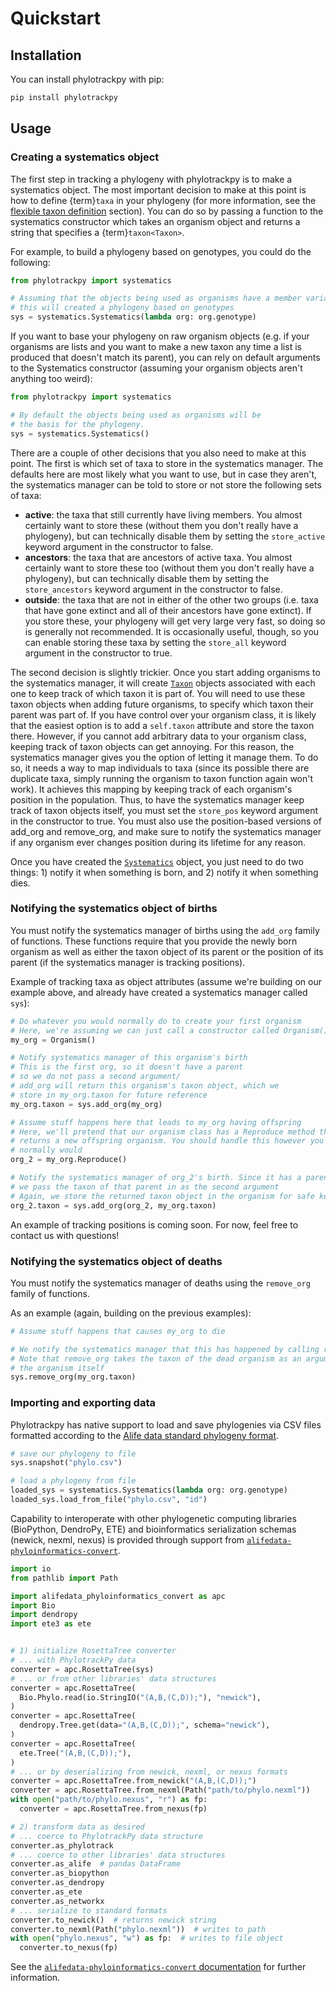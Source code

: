 # Quickstart

## Installation

You can install phylotrackpy with pip:

```bash
pip install phylotrackpy
```

## Usage

### Creating a systematics object

The first step in tracking a phylogeny with phylotrackpy is to make a systematics object. The most important decision to make at this point is how to define {term}`taxa` in your phylogeny (for more information, see the [flexible taxon definition](introduction.md#flexible-taxon-definitions) section). You can do so by passing a function to the systematics constructor which takes an organism object and returns a string that specifies a {term}`taxon<Taxon>`.

For example, to build a phylogeny based on genotypes, you could do the following:

```py
from phylotrackpy import systematics

# Assuming that the objects being used as organisms have a member variable called genotype that stores their genotype,
# this will created a phylogeny based on genotypes
sys = systematics.Systematics(lambda org: org.genotype)
```

If you want to base your phylogeny on raw organism objects (e.g. if your organisms are lists and you want to make a new taxon any time a list is produced that doesn't match its parent), you can rely on default arguments to the Systematics constructor (assuming your organism objects aren't anything too weird):

```py
from phylotrackpy import systematics

# By default the objects being used as organisms will be
# the basis for the phylogeny.
sys = systematics.Systematics()
```

There are a couple of other decisions that you also need to make at this point. The first is which set of taxa to store in the systematics manager. The defaults here are most likely what you want to use, but in case they aren't, the systematics manager can be told to store or not store the following sets of taxa:

- **active**: the taxa that still currently have living members. You almost certainly want to store these (without them you don't really have a phylogeny), but can technically disable them by setting the `store_active` keyword argument in the constructor to false.
- **ancestors**: the taxa that are ancestors of active taxa. You almost certainly want to store these too (without them you don't really have a phylogeny), but can technically disable them by setting the `store_ancestors` keyword argument in the constructor to false.
- **outside**: the taxa that are not in either of the other two groups (i.e. taxa that have gone extinct and all of their ancestors have gone extinct). If you store these, your phylogeny will get very large very fast, so doing so is generally not recommended. It is occasionally useful, though, so you can enable storing these taxa by setting the `store_all` keyword argument in the constructor to true.

The second decision is slightly trickier. Once you start adding organisms to the systematics manager, it will create [`Taxon`](phylotrackpy.systematics.Taxon) objects associated with each one to keep track of which taxon it is part of. You will need to use these taxon objects when adding future organisms, to specify which taxon their parent was part of. If you have control over your organism class, it is likely that the easiest option is to add a `self.taxon` attribute and store the taxon there. However, if you cannot add arbitrary data to your organism class, keeping track of taxon objects can get annoying. For this reason, the systematics manager gives you the option of letting it manage them. To do so, it needs a way to map individuals to taxa (since its possible there are duplicate taxa, simply running the organism to taxon function again won't work). It achieves this mapping by keeping track of each organism's position in the population. Thus, to have the systematics manager keep track of taxon objects itself, you must set the `store_pos` keyword argument in the constructor to true. You must also use the position-based versions of add_org and remove_org, and make sure to notify the systematics manager if any organism ever changes position during its lifetime for any reason.

Once you have created the [`Systematics`](phylotrackpy.systematics.Systematics) object, you just need to do two things: 1) notify it when something is born, and 2) notify it when something dies.

### Notifying the systematics object of births

You must notify the systematics manager of births using the `add_org` family of functions. These functions require that you provide the newly born organism as well as either the taxon object of its parent or the position of its parent (if the systematics manager is tracking positions).

Example of tracking taxa as object attributes (assume we're building on our example above, and already have created a systematics manager called `sys`):

```py
# Do whatever you would normally do to create your first organism
# Here, we're assuming we can just call a constructor called Organism()
my_org = Organism()

# Notify systematics manager of this organism's birth
# This is the first org, so it doesn't have a parent
# so we do not pass a second argument/
# add_org will return this organism's taxon object, which we
# store in my_org.taxon for future reference
my_org.taxon = sys.add_org(my_org)

# Assume stuff happens here that leads to my_org having offspring
# Here, we'll pretend that our organism class has a Reproduce method that
# returns a new offspring organism. You should handle this however you
# normally would
org_2 = my_org.Reproduce()

# Notify the systematics manager of org_2's birth. Since it has a parent,
# we pass the taxon of that parent in as the second argument
# Again, we store the returned taxon object in the organism for safe keeping
org_2.taxon = sys.add_org(org_2, my_org.taxon)

```

An example of tracking positions is coming soon. For now, feel free to contact us with questions!

### Notifying the systematics object of deaths

You must notify the systematics manager of deaths using the `remove_org` family of functions.

As an example (again, building on the previous examples):
```py
# Assume stuff happens that causes my_org to die

# We notify the systematics manager that this has happened by calling remove_org
# Note that remove_org takes the taxon of the dead organism as an argument, not
# the organism itself
sys.remove_org(my_org.taxon)

```

### Importing and exporting data

Phylotrackpy has native support to load and save phylogenies via CSV files formatted according to the [Alife data standard phylogeny format](https://alife-data-standards.github.io/alife-data-standards/phylogeny.html).

```py
# save our phylogeny to file
sys.snapshot("phylo.csv")

# load a phylogeny from file
loaded_sys = systematics.Systematics(lambda org: org.genotype)
loaded_sys.load_from_file("phylo.csv", "id")
```

Capability to interoperate with other phylogenetic computing libraries (BioPython, DendroPy, ETE) and bioinformatics serialization schemas (newick, nexml, nexus) is provided through support from [`alifedata-phyloinformatics-convert`](https://github.com/mmore500/alifedata-phyloinformatics-convert/).
```py
import io
from pathlib import Path

import alifedata_phyloinformatics_convert as apc
import Bio
import dendropy
import ete3 as ete


# 1) initialize RosettaTree converter
# ... with PhylotrackPy data
converter = apc.RosettaTree(sys)
# ... or from other libraries' data structures
converter = apc.RosettaTree(
  Bio.Phylo.read(io.StringIO("(A,B,(C,D));"), "newick"),
)
converter = apc.RosettaTree(
  dendropy.Tree.get(data="(A,B,(C,D));", schema="newick"),
)
converter = apc.RosettaTree(
  ete.Tree("(A,B,(C,D));"),
)
# ... or by deserializing from newick, nexml, or nexus formats
converter = apc.RosettaTree.from_newick("(A,B,(C,D));")
converter = apc.RosettaTree.from_nexml(Path("path/to/phylo.nexml"))
with open("path/to/phylo.nexus", "r") as fp:
  converter = apc.RosettaTree.from_nexus(fp)

# 2) transform data as desired 
# ... coerce to PhylotrackPy data structure
converter.as_phylotrack
# ... coerce to other libraries' data structures
converter.as_alife  # pandas DataFrame
converter.as_biopython
converter.as_dendropy
converter.as_ete
converter.as_networkx
# ... serialize to standard formats
converter.to_newick()  # returns newick string
converter.to_nexml(Path("phylo.nexml"))  # writes to path
with open("phylo.nexus", "w") as fp:  # writes to file object
  converter.to_nexus(fp)
```

See the [`alifedata-phyloinformatics-convert` documentation](https://alifedata-phyloinformatics-convert.readthedocs.io/en/latest/#) for further information.
